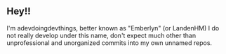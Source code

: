 ## Hey!!
I'm adevdoingdevthings, better known as "Emberlyn" (or LandenHM)
I do not really develop under this name, don't expect much other than unprofessional and unorganized commits into my own unnamed repos.
